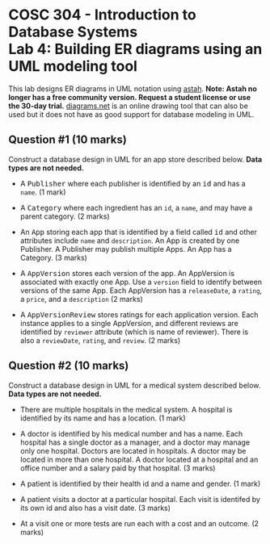 # COSC 304 - Introduction to Database Systems<br>Lab 4: Building ER diagrams using an UML modeling tool

This lab designs ER diagrams in UML notation using [astah](http://astah.net/editions). <strong>Note: Astah no longer has a free community version. Request a student license or use the 30-day trial.</strong> <a href="https://diagrams.net/">diagrams.net</a> is an online drawing tool that can also be used but it does not have as good support for database modeling in UML.</p>

## Question #1 (10 marks)

Construct a database design in UML for an app store described below. **Data types are not needed.**

- A <tt>Publisher</tt> where each publisher is identified by an <tt>id</tt> and has a `name`. (1 mark)

- A <tt>Category</tt> where each ingredient has an `id`, a `name`, and may have a parent category. (2 marks)

- An <tt>App</tt> storing each app that is identified by a field called <tt>id</tt> and other attributes include `name` and `description`. An App is created by one Publisher. A Publisher may publish multiple Apps. An App has a Category. (3 marks)

- A <tt>AppVersion</tt> stores each version of the app. An AppVersion is associated with exactly one App. Use a `version` field to identify between versions of the same App. Each AppVersion has a `releaseDate`, a `rating`, a `price`, and a `description` (2 marks)

- A <tt>AppVersionReview</tt> stores ratings for each application version. Each instance applies to a single AppVersion, and different reviews are identified by `reviewer` attribute (which is name of reviewer). There is also a `reviewDate`, `rating`, and `review`. (2 marks)


## Question #2 (10 marks)

Construct a database design in UML for a medical system described below. **Data types are not needed.**

- There are multiple hospitals in the medical system. A hospital is identified by its name and has a location. (1 mark)</li>

- A doctor is identified by his medical number and has a name. Each hospital has a single doctor as a manager, and a doctor may manage only one hospital. Doctors are located in hospitals. A doctor may be located in more than one hospital. A doctor located at a hospital and an office number and a salary paid by that hospital. (3 marks)

- A patient is identified by their health id and a name and gender. (1 mark)

- A patient visits a doctor at a particular hospital. Each visit is identifed by its own id and also has a visit date. (3 marks)

- At a visit one or more tests are run each with a cost and an outcome. (2 marks)
